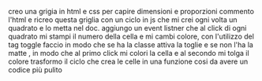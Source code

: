 creo una grigia in html e css per capire dimensioni e proporzioni
commento l'html e ricreo questa griglia con un ciclo in js che mi crei ogni volta un quadrato e lo metta nel doc.
aggiungo un event listner che al click di ogni quadrato mi stampi il numero della cella e mi cambi colore, con l'utilizzo del tag toggle faccio in modo che se ha la classe attiva la toglie e se non l'ha la matte , in modo che al primo click mi colori la cella e al secondo mi tolga il colore
trasformo il ciclo che crea le celle in una funzione cosi da avere un codice più pulito
